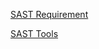 
[SAST Requirement](https://rahulkiit.github.io/homepage/sast/sastrequirements)

[SAST Tools](https://rahulkiit.github.io/homepage/sast/sasttoollist)
